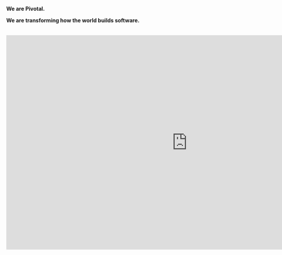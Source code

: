 **We are Pivotal.**

**We are transforming how the world builds software.**
<br>
<br>

<iframe src="https://docs.google.com/presentation/d/e/2PACX-1vSoXpGZekv6Wl61vwSRcqHIQbyArGATbfkPSwOCjgyvDPAoXG-pVRlnTiHchafg_ubi3JfFP7jIvNGS/embed?start=false&loop=false&delayms=3000" frameborder="0" width="960" height="569" allowfullscreen="true" mozallowfullscreen="true" webkitallowfullscreen="true"></iframe>
